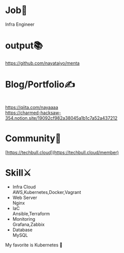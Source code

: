 # Job🏃
  Infra Engineer
# output📚
https://github.com/nayataiyo/menta
# Blog/Portfolio✍
  <br>https://qiita.com/nayaaaa  </br>
https://charmed-hacksaw-354.notion.site/19092cf982a38045a1b1c7a52a437212</br>
# Community🙌
  [https://techbull.cloud](https://techbull.cloud/member)
# Skill⚔
- Infra Cloud
<br>AWS,Kubernetes,Docker,Vagrant</br>
- Web Server
<br>Nginx</br>
- IaC
<br>Ansible,Terraform</br>
- Monitoring
<br>Grafana,Zabbix</br>
- Database
<br>MySQL</br>

My favorite is Kubernetes 🐝

<!---
nayataiyo/nayataiyo is a ✨ special ✨ repository because its `README.md` (this file) appears on your GitHub profile.
You can click the Preview link to take a look at your changes.
--->
